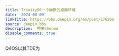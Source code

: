 ```yaml
---
title: TrinityDE一个幽默的桌面环境
date: '2024-08-09'
linkTitle: https://bbs.deepin.org/en/post/276206
source: deepin_bbs
description:  神末shenmo 
disable_comments: true
---
```

Q4OS以其TDE为
